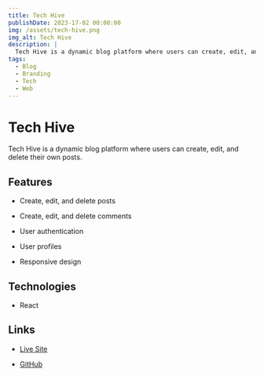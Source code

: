 ```yaml
---
title: Tech Hive
publishDate: 2023-17-02 00:00:00
img: /assets/tech-hive.png
img_alt: Tech Hive
description: |
  Tech Hive is a dynamic blog platform where users can create, edit, and delete their own posts.
tags:
  - Blog
  - Branding
  - Tech
  - Web
---
```


# Tech Hive

Tech Hive is a dynamic blog platform where users can create, edit, and delete their own posts.

## Features

- Create, edit, and delete posts

- Create, edit, and delete comments

- User authentication

- User profiles

- Responsive design

## Technologies

- React

## Links

- [Live Site](https://protected-island-47579.herokuapp.com/)

- [GitHub](https://github.com/Deiontre10/tech-hive)
